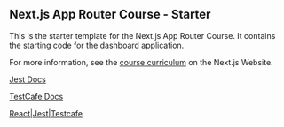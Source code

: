 ## Next.js App Router Course - Starter

This is the starter template for the Next.js App Router Course. It contains the starting code for the dashboard application.

For more information, see the [course curriculum](https://nextjs.org/learn) on the Next.js Website.


[Jest Docs](https://jestjs.io/docs/getting-started)

[TestCafe Docs](https://testcafe.io/documentation/402635/guides/overview/getting-started)

[React|Jest|Testcafe](https://medium.com/@merrittbret9/adding-testcafe-to-react-typescript-jest-project-89d4d62f1b18)